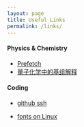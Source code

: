 ```yaml
---
layout: page
title: Useful Links
permalink: /links/
---
```

#### Physics & Chemistry
- [Prefetch](https://prefetch.eu/)
- [量子化学中的基组解释](https://molecularmodelingbasics.blogspot.com/2015/06/a-brief-introduction-to-basis-sets.html)

#### Coding
- [github ssh](https://gitprotect.io/blog/how-to-clone-using-ssh-in-git/)

- [fonts on Linux](https://blog.csdn.net/Strive_For_Future/article/details/122881061)